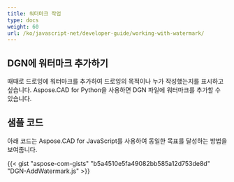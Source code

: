 ```yaml
---
title: 워터마크 작업
type: docs
weight: 60
url: /ko/javascript-net/developer-guide/working-with-watermark/
---
```


## **DGN에 워터마크 추가하기**

때때로 드로잉에 워터마크를 추가하여 드로잉의 목적이나 누가 작성했는지를 표시하고 싶습니다. Aspose.CAD for Python을 사용하면 DGN 파일에 워터마크를 추가할 수 있습니다.

## 샘플 코드

아래 코드는 Aspose.CAD for JavaScript를 사용하여 동일한 목표를 달성하는 방법을 보여줍니다.

{{< gist "aspose-com-gists" "b5a4510e5fa49082bb585a12d753de8d" "DGN-AddWatermark.js" >}}
